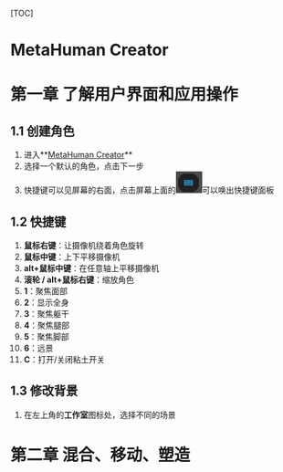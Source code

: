 [TOC]



# MetaHuman Creator

# 第一章	了解用户界面和应用操作

## 1.1	创建角色

1.   进入**[MetaHuman Creator](https://metahuman.unrealengine.com/)**
2.   选择一个默认的角色，点击下一步
3.   快捷键可以见屏幕的右面，点击屏幕上面的![image-20220808212337949](AssetMarkdown/image-20220808212337949.png)可以唤出快捷键面板

## 1.2	快捷键

1.   **鼠标右键**：让摄像机绕着角色旋转
2.   **鼠标中键**：上下平移摄像机
3.   **alt+鼠标中键**：在任意轴上平移摄像机
4.   **滚轮 / alt+鼠标右键**：缩放角色
5.   **1**：聚焦面部
6.   **2**：显示全身
7.   **3**：聚焦躯干
8.   **4**：聚焦腿部
9.   **5**：聚焦脚部
10.   **6**：远景
11.   **C**：打开/关闭粘土开关

## 1.3	修改背景

1.   在左上角的**工作室**图标处，选择不同的场景

# 第二章	混合、移动、塑造